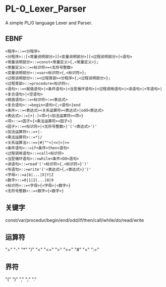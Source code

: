 # PL-0_Lexer_Parser
A simple PL/0 language Lexer and Parser.

## EBNF

```
<程序>::=<分程序>
<分程序>::[<常量说明部分>][<变量说明部分>][<过程说明部分>]<语句>
<常量说明部分>::=const<常量定义>{,<常量定义>}; 
<常量定义>::=<标识符>=<无符号整数> 
<变量说明部分>::=var<标识符>{,<标识符>}; 
<过程说明部分>::=<过程首部><分程序>{;<过程说明部分>}; 
<过程首部>::=procedure<标识符>;
<语句>::=<赋值语句>|<条件语句>|<当型循环语句>|<过程调用语句>|<读语句>|<写语句>|<复合语句>|<空语句>
<赋值语句>::=<标识符>:=<表达式>
<复合语句>::=begin<语句>{;<语句>}end
<条件>::=<表达式><关系运算符><表达式>|odd<表达式> 
<表达式>::=[+|-]<项>{<加法运算符><项>} 
<项>::=<因子>{<乘法运算符><因子>}
<因子>::=<标识符>|<无符号整数>|'('<表达式>')'
<加法运算符>::=+|- 
<乘法运算符>::=*|/
<关系运算法>::==|#|""<|<=|>|>=
<条件语句>::=if<条件>then<语句>
<过程调用语句>::=call<标识符>
<当型循环语句>::=while<条件>DO<语句>
<读语句>::=read'('<标识符>{,<标识符>}')' 
<写语句>::=write'('<表达式>{,<表达式>}')' 
<字母>::=a|b|...|X|Y|Z 
<数字>::=0|1|2|...|8|9 
<标识符>::=<字母>{<字母>|<数字>}
<无符号整数>::=<数字>{<数字>}
```

## 关键字

const/var/procedur/begin/end/odd/if/then/call/while/do/read/write

## 运算符

"+"  "-"  "*"  "/"  "<"  "<="  ">"  ">="  "#"  "="  ":="

## 界符

"("  ")"  ","  ";"  "."


